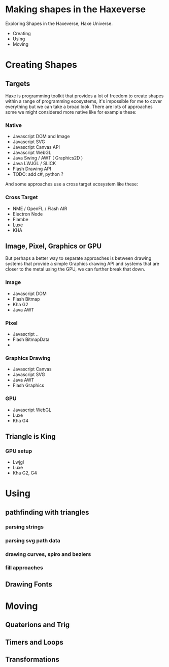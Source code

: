 Making shapes in the Haxeverse
==============================

Exploring Shapes in the Haxeverse, Haxe Universe.

- Creating
- Using
- Moving 


Creating Shapes
===============

## Targets ##

Haxe is programming toolkit that provides a lot of freedom to create shapes within a range of programming ecosystems, 
it's impossible for me to cover everything but we can take a broad look.
There are lots of approaches some we might considered more native like for example these:

### Native ###

- Javascript DOM and Image
- Javascript SVG
- Javascript Canvas API
- Javascript WebGL
- Java Swing / AWT ( Graphics2D )
- Java LWJGL / SLICK 
- Flash Drawing API
- TODO: add c#, python ?

And some approaches use a cross target ecosystem like these:

### Cross Target ###

- NME / OpenFL / Flash AIR
- Electron Node
- Flambe
- Luxe
- KHA

## Image, Pixel, Graphics or GPU ##

But perhaps a better way to separate approaches is between drawing systems that provide a simple Graphics drawing API
and systems that are closer to the metal using the GPU, we can further break that down.

### Image ###
- Javascript DOM 
- Flash Bitmap
- Kha G2
- Java AWT 

### Pixel ### 
- Javascript ..
- Flash BitmapData
- 

### Graphics Drawing ###
- Javascript Canvas
- Javascript SVG
- Java AWT
- Flash Graphics

### GPU ###
- Javascript WebGL
- Luxe
- Kha G4

## Triangle is King ##

### GPU setup ###
- Lwjgl
- Luxe
- Kha G2, G4

Using
=====

## pathfinding with triangles

### parsing strings ###

### parsing svg path data ###

### drawing curves, spiro and beziers ###

### fill approaches ###

## Drawing Fonts ##

Moving
======

## Quaterions and Trig ##
## Timers and Loops ##
## Transformations ##

